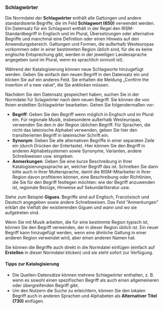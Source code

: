 ### Schlagwörter

Die Normdatei der **Schlagwörter** enthält alle Gattungen und andere standardisierte Begriffe, die im Feld **Schlagwort (650)** verwendet werden. Ein Datensatz für ein Schlagwort enthält in der Regel den RISM-Standardbegriff in Englisch und im Plural, Übersetzungen oder alternative Begriffe und manchmal eine Definition oder einen Hinweis auf den Anwendungsbereich. Gattungen und Formen, die außerhalb Westeuropas vorkommen oder in einer bestimmten Region üblich sind, für die es keine englische Entsprechung gibt, werden in der jeweiligen Landessprache angegeben (und im Plural, wenn es sprachlich sinnvoll ist).

Während der Katalogisierung können neue Schlagworte hinzugefügt werden. Geben Sie einfach den neuen Begriff in den Datensatz ein und klicken Sie auf ein anderes Feld. Sie erhalten die Meldung „Confirm the insertion of a new value“, die Sie anklicken müssen.

Nachdem Sie den Datensatz gespeichert haben, suchen Sie in der Normdatei für Sclagwörter nach dem neuen Begriff. Sie können die von Ihnen erstellten Schlagwörter bearbeiten. Gehen Sie folgendermaßen vor:

- **Begriff**: Geben Sie den Begriff wenn möglich in Englisch und im Plural ein. Für regionale Musik, insbesondere außerhalb Westeuropas, verwenden Sie den in der Region üblichen Begriff. Für Sprachen, die nicht das lateinische Alphabet verwenden, geben Sie hier den transliterierten Begriff in lateinischer Schrift ein.
- **Synonym**: Geben Sie alle alternativen Begriffe in einer separaten Zeile ein (durch Drücken der Entertaste). Hier können Sie den Begriff in anderen Alphabetsystemen sowie Synonyme, Varianten, andere Schreibweisen usw. eingeben.
- **Anmerkungen**: Geben Sie eine kurze Beschreibung in Ihrer Katalogisierungssprache an, welcher Begriff das ist. Schreiben Sie dann bitte auch in Ihrer Muttersprache, damit die RISM-Mitarbeiter in Ihrer Region davon profitieren können, eine Beschreibung oder Richtlinien, die Sie für den Begriff festlegen möchten: wie der Begriff anzuwenden ist, regionale Bezüge, Hinweise auf Sekundärliteratur usw.

Siehe zum Beispiel **Gigues**. Begriffe sind auf Englisch, Französisch und Deutsch angegeben sowie andere Schreibweisen. Das Feld "Anmerkungen" erklärt die Vielfalt der existierenden Giguen und wann und wo sie aufgetreten sind.

Wenn Sie mit Musik arbeiten, die für eine bestimmte Region typisch ist, können Sie den Begriff verwenden, der in dieser Region üblich ist. Ein neuer Begriff kann hinzugefügt werden, wenn eine ähnliche Gattung in einer anderen Region verwendet wird, aber einen anderen Namen hat.

Sie können die Begriffe auch direkt in die Normdatei einfügen (einfach auf **Erstellen** in dieser Normdatei klicken) und sie steht sofort zur Verfügung.

#### Tipps zur Katalogisierung

- Die Quellen-Datensätze können mehrere Schlagwörter enthalten, z. B. wenn es sowohl einen spezifischen Begriff als auch einen allgemeineren oder übergreifenden Begriff gibt.
- Um den Nutzern die Suche zu erleichtern, können Sie den lokalen Begriff auch in anderen Sprachen und Alphabeten als **Alternativer Titel (730)** einfügen.
